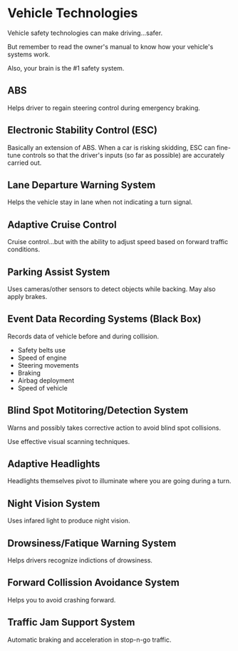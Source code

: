 # Vehicle Technologies

Vehicle safety technologies can make driving...safer.

But remember to read the owner's manual to know how your vehicle's systems work.

Also, your brain is the #1 safety system. 

## ABS

Helps driver to regain steering control during emergency braking.

## Electronic Stability Control (ESC)

Basically an extension of ABS. When a car is risking skidding, ESC can fine-tune controls so that the driver's inputs (so far as possible) are accurately carried out.

## Lane Departure Warning System

Helps the vehicle stay in lane when not indicating a turn signal. 

## Adaptive Cruise Control

Cruise control...but with the ability to adjust speed based on forward traffic conditions.

## Parking Assist System

Uses cameras/other sensors to detect objects while backing. May also apply brakes. 

## Event Data Recording Systems (Black Box)

Records data of vehicle before and during collision.

* Safety belts use
* Speed of engine
* Steering movements
* Braking
* Airbag deployment
* Speed of vehicle

## Blind Spot Motitoring/Detection System

Warns and possibly takes corrective action to avoid blind spot collisions.

Use effective visual scanning techniques. 

## Adaptive Headlights

Headlights themselves pivot to illuminate where you are going during a turn. 

## Night Vision System

Uses infared light to produce night vision.

## Drowsiness/Fatique Warning System

Helps drivers recognize indictions of drowsiness.

## Forward Collission Avoidance System

Helps you to avoid crashing forward.

## Traffic Jam Support System

Automatic braking and acceleration in stop-n-go traffic.
